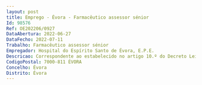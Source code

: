 ```yaml
--- 
layout: post
title: Emprego - Évora - Farmacêutico assessor sénior
Id: 98576
Ref: OE202206/0927
DataAbertura: 2022-06-27
DataFecho: 2022-07-11
Trabalho: Farmacêutico assessor sénior
Empregador: Hospital do Espírito Santo de Évora, E.P.E.
Descricao: Correspondente ao estabelecido no artigo 10.º do Decreto Lei n.º 108 2017 de 30 de agosto, e no artigo 9.º Decreto Lei n.º 109 2017, de 30 de agosto.
CodigoPostal: 7000-811 ÉVORA
Concelho: Évora
Distrito: Évora
--- 
```

